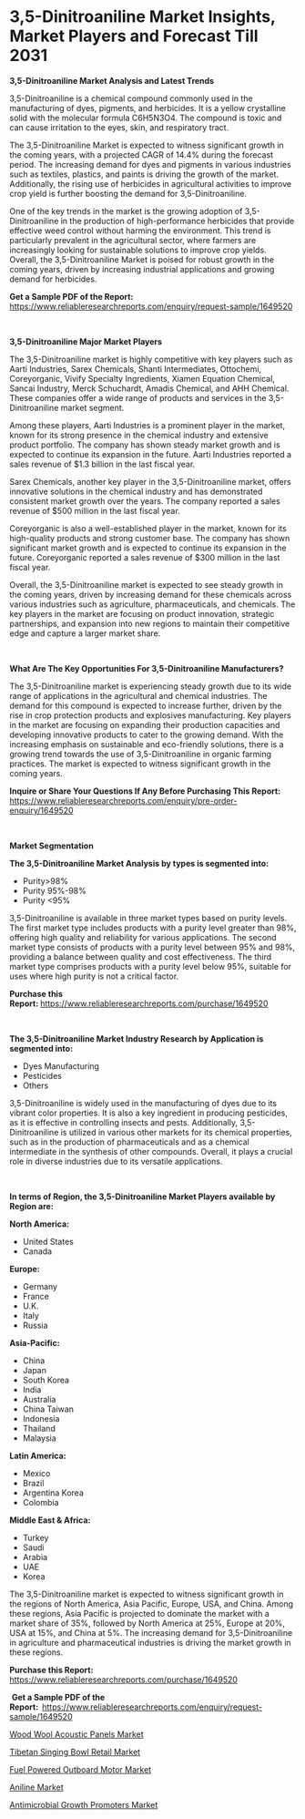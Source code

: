 <p><h1>3,5-Dinitroaniline Market Insights, Market Players and Forecast Till 2031</h1></p><p><strong>3,5-Dinitroaniline Market Analysis and Latest Trends</strong></p>
<p><p>3,5-Dinitroaniline is a chemical compound commonly used in the manufacturing of dyes, pigments, and herbicides. It is a yellow crystalline solid with the molecular formula C6H5N3O4. The compound is toxic and can cause irritation to the eyes, skin, and respiratory tract.</p><p>The 3,5-Dinitroaniline Market is expected to witness significant growth in the coming years, with a projected CAGR of 14.4% during the forecast period. The increasing demand for dyes and pigments in various industries such as textiles, plastics, and paints is driving the growth of the market. Additionally, the rising use of herbicides in agricultural activities to improve crop yield is further boosting the demand for 3,5-Dinitroaniline.</p><p>One of the key trends in the market is the growing adoption of 3,5-Dinitroaniline in the production of high-performance herbicides that provide effective weed control without harming the environment. This trend is particularly prevalent in the agricultural sector, where farmers are increasingly looking for sustainable solutions to improve crop yields. Overall, the 3,5-Dinitroaniline Market is poised for robust growth in the coming years, driven by increasing industrial applications and growing demand for herbicides.</p></p>
<p><strong>Get a Sample PDF of the Report:&nbsp;</strong> <a href="https://www.reliableresearchreports.com/enquiry/request-sample/1649520">https://www.reliableresearchreports.com/enquiry/request-sample/1649520</a></p>
<p>&nbsp;</p>
<p><strong>3,5-Dinitroaniline Major Market Players</strong></p>
<p><p>The 3,5-Dinitroaniline market is highly competitive with key players such as Aarti Industries, Sarex Chemicals, Shanti Intermediates, Ottochemi, Coreyorganic, Vivify Specialty Ingredients, Xiamen Equation Chemical, Sancai Industry, Merck Schuchardt, Amadis Chemical, and AHH Chemical. These companies offer a wide range of products and services in the 3,5-Dinitroaniline market segment.</p><p>Among these players, Aarti Industries is a prominent player in the market, known for its strong presence in the chemical industry and extensive product portfolio. The company has shown steady market growth and is expected to continue its expansion in the future. Aarti Industries reported a sales revenue of $1.3 billion in the last fiscal year.</p><p>Sarex Chemicals, another key player in the 3,5-Dinitroaniline market, offers innovative solutions in the chemical industry and has demonstrated consistent market growth over the years. The company reported a sales revenue of $500 million in the last fiscal year.</p><p>Coreyorganic is also a well-established player in the market, known for its high-quality products and strong customer base. The company has shown significant market growth and is expected to continue its expansion in the future. Coreyorganic reported a sales revenue of $300 million in the last fiscal year.</p><p>Overall, the 3,5-Dinitroaniline market is expected to see steady growth in the coming years, driven by increasing demand for these chemicals across various industries such as agriculture, pharmaceuticals, and chemicals. The key players in the market are focusing on product innovation, strategic partnerships, and expansion into new regions to maintain their competitive edge and capture a larger market share.</p></p>
<p>&nbsp;</p>
<p><strong>What Are The Key Opportunities For 3,5-Dinitroaniline Manufacturers?</strong></p>
<p><p>The 3,5-Dinitroaniline market is experiencing steady growth due to its wide range of applications in the agricultural and chemical industries. The demand for this compound is expected to increase further, driven by the rise in crop protection products and explosives manufacturing. Key players in the market are focusing on expanding their production capacities and developing innovative products to cater to the growing demand. With the increasing emphasis on sustainable and eco-friendly solutions, there is a growing trend towards the use of 3,5-Dinitroaniline in organic farming practices. The market is expected to witness significant growth in the coming years.</p></p>
<p><strong>Inquire or Share Your Questions If Any Before Purchasing This Report:</strong> <a href="https://www.reliableresearchreports.com/enquiry/pre-order-enquiry/1649520">https://www.reliableresearchreports.com/enquiry/pre-order-enquiry/1649520</a></p>
<p>&nbsp;</p>
<p><strong>Market Segmentation</strong></p>
<p><strong>The 3,5-Dinitroaniline Market Analysis by types is segmented into:</strong></p>
<p><ul><li>Purity>98%</li><li>Purity 95%-98%</li><li>Purity <95%</li></ul></p>
<p><p>3,5-Dinitroaniline is available in three market types based on purity levels. The first market type includes products with a purity level greater than 98%, offering high quality and reliability for various applications. The second market type consists of products with a purity level between 95% and 98%, providing a balance between quality and cost effectiveness. The third market type comprises products with a purity level below 95%, suitable for uses where high purity is not a critical factor.</p></p>
<p><strong>Purchase this Report:&nbsp;</strong><a href="https://www.reliableresearchreports.com/purchase/1649520">https://www.reliableresearchreports.com/purchase/1649520</a></p>
<p>&nbsp;</p>
<p><strong>The 3,5-Dinitroaniline Market Industry Research by Application is segmented into:</strong></p>
<p><ul><li>Dyes Manufacturing</li><li>Pesticides</li><li>Others</li></ul></p>
<p><p>3,5-Dinitroaniline is widely used in the manufacturing of dyes due to its vibrant color properties. It is also a key ingredient in producing pesticides, as it is effective in controlling insects and pests. Additionally, 3,5-Dinitroaniline is utilized in various other markets for its chemical properties, such as in the production of pharmaceuticals and as a chemical intermediate in the synthesis of other compounds. Overall, it plays a crucial role in diverse industries due to its versatile applications.</p></p>
<p>&nbsp;</p>
<p><strong>In terms of Region, the 3,5-Dinitroaniline Market Players available by Region are:</strong></p>
<p>
    <p> <strong> North America: </strong>
        <ul>
            <li>United States</li>
            <li>Canada</li>
        </ul>
        </p> 
    <p> <strong> Europe: </strong>
        <ul>
            <li>Germany</li>
            <li>France</li>
            <li>U.K.</li>
            <li>Italy</li>
            <li>Russia</li>
        </ul>
        </p> 
    <p> <strong> Asia-Pacific: </strong>
        <ul>
            <li>China</li>
            <li>Japan</li>
            <li>South Korea</li>
            <li>India</li>
            <li>Australia</li>
            <li>China Taiwan</li>
            <li>Indonesia</li>
            <li>Thailand</li>
            <li>Malaysia</li>
        </ul>
        </p> 
    <p> <strong> Latin America: </strong>
        <ul>
            <li>Mexico</li>
            <li>Brazil</li>
            <li>Argentina Korea</li>
            <li>Colombia</li>
        </ul>
        </p> 
    <p> <strong> Middle East & Africa: </strong>
        <ul>
            <li>Turkey</li>
            <li>Saudi</li>
            <li>Arabia</li>
            <li>UAE</li>
            <li>Korea</li>
        </ul>
    </p>
    </p>
<p><p>The 3,5-Dinitroaniline market is expected to witness significant growth in the regions of North America, Asia Pacific, Europe, USA, and China. Among these regions, Asia Pacific is projected to dominate the market with a market share of 35%, followed by North America at 25%, Europe at 20%, USA at 15%, and China at 5%. The increasing demand for 3,5-Dinitroaniline in agriculture and pharmaceutical industries is driving the market growth in these regions.</p></p>
<p><strong>Purchase this Report: </strong><a href="https://www.reliableresearchreports.com/purchase/1649520">https://www.reliableresearchreports.com/purchase/1649520</a></p>
<p>&nbsp;<strong>Get a Sample PDF of the Report:&nbsp;&nbsp;</strong><a href="https://www.reliableresearchreports.com/enquiry/request-sample/1649520">https://www.reliableresearchreports.com/enquiry/request-sample/1649520</a></p>
<p><strong></strong></p>
<p><p><a href="https://medium.com/@evertkohler82/wood-wool-acoustic-panels-market-trends-and-market-analysis-forecasted-for-period-2024-2031-895a58139daa">Wood Wool Acoustic Panels Market</a></p><p><a href="https://github.com/arionmp/Market-Research-Report-List-2/blob/main/tibetan-singing-bowl-retail-market.md">Tibetan Singing Bowl Retail Market</a></p><p><a href="https://github.com/markusgodoy/Market-Research-Report-List-2/blob/main/fuel-powered-outboard-motor-market.md">Fuel Powered Outboard Motor Market</a></p><p><a href="https://medium.com/@irwingibson727/aniline-market-size-reveals-the-best-marketing-channels-in-global-industry-46e3687ffc43">Aniline Market</a></p><p><a href="https://medium.com/@irwingibson727/antimicrobial-growth-promoters-market-analysis-and-sze-forecasted-for-period-from-2024-to-2031-01d8eeaa0979">Antimicrobial Growth Promoters Market</a></p></p>